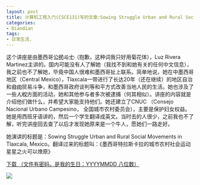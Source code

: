 ```yaml
---
layout: post
title: 计算机工程入门(CSCE131)写的文章:Sowing Struggle Urban and Rural Social Movements in Tlaxcala, Mexico
categories:
- Diandian
tags:
- 日常生活, 
---
```

<p>这个讲座是由墨西哥公҉民҉斗҉士҉（抱歉，这种词我只好用菊花体），Luz Rivera Martinez主讲的。国内可能没有人了解她（我找不到和她有关的任何中文信息），我之前也不了解她，毕竟中国人很难和墨西哥扯上联系。简单地说，她在中墨西哥地区（Central Mexico），Tlaxcala一带进行了长达20年（还在继续）的地区自治和自҉由҉贸易斗争，和墨西哥政府谈判等和平方式改善当地人民的生活。她也涉及了一些人҉权҉方面的活动，她和其他参与者多次被逮捕（何其相似）。讲座的内容就是介绍他们做什么，并希望大家能支持他们。她还建立了CNUC （Consejo Nacional Urbano Campesino， 全国城市农村委员会），主要是保护妇女权益。她是用西班牙语讲的，然后一个学生翻译成英文。当时去的人很少，之前我也不了解，听完讲座回去查了以后才发现她原来是一个牛人，愿她们一路走好。</p>
<p>她演讲的标题是：Sowing Struggle Urban and Rural Social Movements in Tlaxcala, Mexico。翻译过来的标题叫：《墨西哥特拉斯卡拉的城市农村社会运动星星之火可以燎原》</p>
<p><a href="http://115.com/file/dnmfc5uk# Sowing_Struggle_Urban_and_Rural_Social_Movements_in_Tlaxcala,_Mexico.pdf" target="_blank">下载 （文件有密码，是我的生日：YYYYMMDD 八位数）</a></p>
<p><img src="http://m1.img.srcdd.com/farm5/d/2012/0627/10/29B7B48675700A24CB96C5BC8D51CC84_B500_900_420_539.PNG" /><br /></p>
<p>&nbsp;</p>
<p></p>